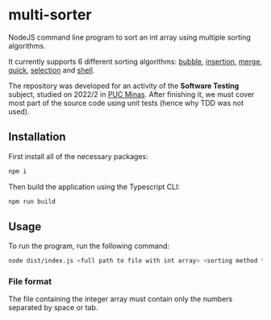 # multi-sorter

NodeJS command line program to sort an int array using multiple sorting algorithms.

It currently supports 6 different sorting algorithms: [bubble](https://en.wikipedia.org/wiki/Bubble_sort), [insertion](https://en.wikipedia.org/wiki/Insertion_sort), [merge](https://en.wikipedia.org/wiki/Merge_sort), [quick](https://en.wikipedia.org/wiki/Quicksort), [selection](https://en.wikipedia.org/wiki/Selection_sort) and [shell](https://en.wikipedia.org/wiki/Shellsort).

The repository was developed for an activity of the **Software Testing** subject, studied on 2022/2 in [PUC Minas](https://www.pucminas.br/main/Paginas/default.aspx). After finishing it, we must cover most part of the source code using unit tests (hence why TDD was not used).

## Installation

First install all of the necessary packages:

```sh
npm i
```

Then build the application using the Typescript CLI:

```sh
npm run build
```

## Usage

To run the program, run the following command:

```sh
node dist/index.js <full path to file with int array> <sorting method to be used>
```

### File format

The file containing the integer array must contain only the numbers separated by space or tab.

